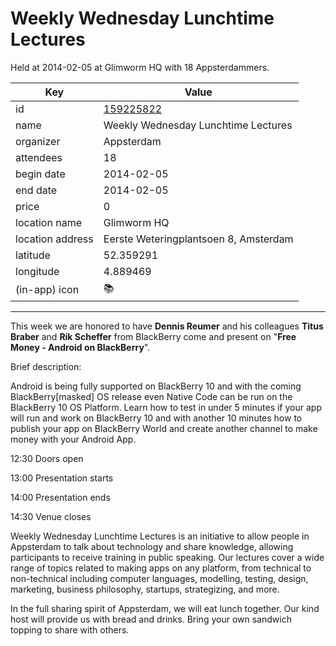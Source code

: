 # Weekly Wednesday Lunchtime Lectures
Held at 2014-02-05 at Glimworm HQ with 18 Appsterdammers.
        
|Key|Value
|---|---|
|id|[159225822](https://www.meetup.com/appsterdam/events/159225822/)|
|name|Weekly Wednesday Lunchtime Lectures|
|organizer|Appsterdam|
|attendees|18|
|begin date|2014-02-05|
|end date|2014-02-05|
|price|0|
|location name|Glimworm HQ|
|location address|Eerste Weteringplantsoen 8, Amsterdam|
|latitude|52.359291|
|longitude|4.889469|
|(in-app) icon|📚|

---

This week we are honored to have **Dennis Reumer** and his colleagues **Titus Braber** and **Rik Scheffer** from BlackBerry come and present on "**Free Money - Android on BlackBerry**".

Brief description:

Android is being fully supported on BlackBerry 10 and with the coming BlackBerry[masked] OS release even Native Code can be run on the BlackBerry 10 OS Platform. Learn how to test in under 5 minutes if your app will run and work on BlackBerry 10 and with another 10 minutes how to publish your app on BlackBerry World and create another channel to make money with your Android App.

12:30 Doors open

13:00 Presentation starts

14:00 Presentation ends

14:30 Venue closes

Weekly Wednesday Lunchtime Lectures is an initiative to allow people in Appsterdam to talk about technology and share knowledge, allowing participants to receive training in public speaking. Our lectures cover a wide range of topics related to making apps on any platform, from technical to non-technical including computer languages, modelling, testing, design, marketing, business philosophy, startups, strategizing, and more.

In the full sharing spirit of Appsterdam, we will eat lunch together. Our kind host will provide us with bread and drinks. Bring your own sandwich topping to share with others.


